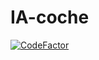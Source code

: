 # IA-coche
[![CodeFactor](https://www.codefactor.io/repository/github/ggcristo/ia-coche/badge?s=795f44f12581df337914c832f82865e3f012cb99)](https://www.codefactor.io/repository/github/ggcristo/ia-coche)
